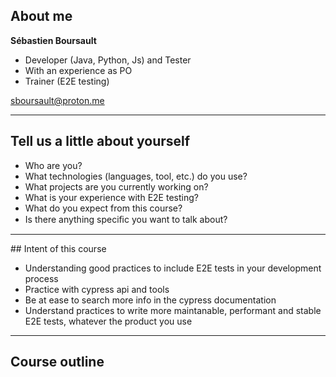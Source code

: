 


## About me

<p class="text-size-heading-3"><b>Sébastien Boursault</b>

<ul class="mt-100 no-bullets text-level-1">
  <li>Developer (Java, Python, Js) and Tester
  <li>With an experience as PO
  <li>Trainer (E2E testing)
</ul>

sboursault@proton.me

---

## Tell us a little about yourself

<ul class="mt-125 text-level-1">
  <li>Who are you?
  <li>What technologies (languages, tool, etc.) do you use?
  <li>What projects are you currently working on?
  <li>What is your experience with E2E testing?
  <li>What do you expect from this course?
  <li>Is there anything speciﬁc you want to talk about?
</ul>

---

## Intent of this course

- Understanding good practices to include E2E tests in your development process
- Practice with cypress api and tools
- Be at ease to search more info in the cypress documentation
- Understand practices to write more maintanable, performant and stable E2E tests, whatever the product you use

<!-- .element: class="mt-125" -->

---

<!-- .slide: id="toc" -->

## Course outline
<!-- .element: class="text-size-heading-3 mt-25" -->

<ol class="text-level-6" style="column-count: 2;">
</ol>

